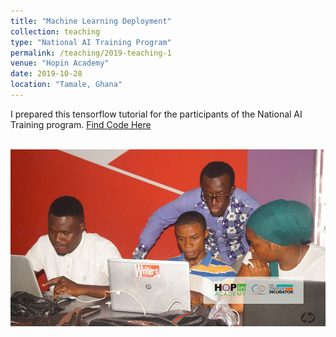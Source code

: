 ```yaml
---
title: "Machine Learning Deployment"
collection: teaching
type: "National AI Training Program"
permalink: /teaching/2019-teaching-1
venue: "Hopin Academy"
date: 2019-10-28
location: "Tamale, Ghana"
---
```


I prepared this tensorflow tutorial for the participants of the National AI Training program. [Find Code Here](https://github.com/DrCod/model-deployment-hopinacademy-tutorials)

<br/><img src='/images/hopin.jpg'>


